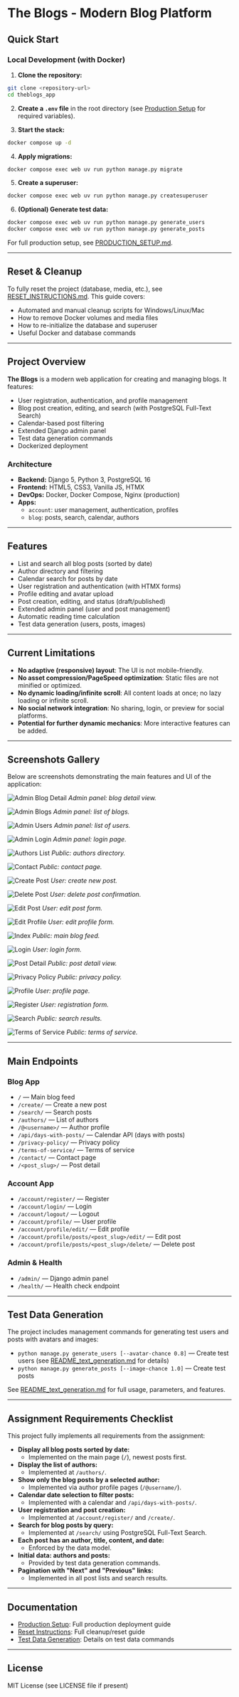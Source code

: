 # The Blogs - Modern Blog Platform

## Quick Start

### Local Development (with Docker)
1. **Clone the repository:**

```bash
git clone <repository-url>
cd theblogs_app
```

2. **Create a `.env` file** in the root directory (see [Production Setup](./PRODUCTION_SETUP.md) for required variables).

3. **Start the stack:**

```bash
docker compose up -d
```

4. **Apply migrations:**

```bash
docker compose exec web uv run python manage.py migrate
```

5. **Create a superuser:**

```bash
docker compose exec web uv run python manage.py createsuperuser
```

6. **(Optional) Generate test data:**

```bash
docker compose exec web uv run python manage.py generate_users
docker compose exec web uv run python manage.py generate_posts
```

For full production setup, see [PRODUCTION_SETUP.md](./PRODUCTION_SETUP.md).

---

## Reset & Cleanup

To fully reset the project (database, media, etc.), see [RESET_INSTRUCTIONS.md](./RESET_INSTRUCTIONS.md). This guide covers:

- Automated and manual cleanup scripts for Windows/Linux/Mac
- How to remove Docker volumes and media files
- How to re-initialize the database and superuser
- Useful Docker and database commands

---

## Project Overview

**The Blogs** is a modern web application for creating and managing blogs. It features:

- User registration, authentication, and profile management
- Blog post creation, editing, and search (with PostgreSQL Full-Text Search)
- Calendar-based post filtering
- Extended Django admin panel
- Test data generation commands
- Dockerized deployment

### Architecture

- **Backend:** Django 5, Python 3, PostgreSQL 16
- **Frontend:** HTML5, CSS3, Vanilla JS, HTMX
- **DevOps:** Docker, Docker Compose, Nginx (production)
- **Apps:**
  - `account`: user management, authentication, profiles
  - `blog`: posts, search, calendar, authors

---

## Features

- List and search all blog posts (sorted by date)
- Author directory and filtering
- Calendar search for posts by date
- User registration and authentication (with HTMX forms)
- Profile editing and avatar upload
- Post creation, editing, and status (draft/published)
- Extended admin panel (user and post management)
- Automatic reading time calculation
- Test data generation (users, posts, images)

---

## Current Limitations

- **No adaptive (responsive) layout**: The UI is not mobile-friendly.
- **No asset compression/PageSpeed optimization**: Static files are not minified or optimized.
- **No dynamic loading/infinite scroll**: All content loads at once; no lazy loading or infinite scroll.
- **No social network integration**: No sharing, login, or preview for social platforms.
- **Potential for further dynamic mechanics**: More interactive features can be added.

---

## Screenshots Gallery
Below are screenshots demonstrating the main features and UI of the application:

![Admin Blog Detail](screenshots/admin_blog_detail.png)
*Admin panel: blog detail view.*

![Admin Blogs](screenshots/admin_blogs.png)
*Admin panel: list of blogs.*

![Admin Users](screenshots/admin_users.png)
*Admin panel: list of users.*

![Admin Login](screenshots/admin_login.png)
*Admin panel: login page.*

![Authors List](screenshots/authors_list.png)
*Public: authors directory.*

![Contact](screenshots/contact.png)
*Public: contact page.*

![Create Post](screenshots/create_post.png)
*User: create new post.*

![Delete Post](screenshots/delete_post.png)
*User: delete post confirmation.*

![Edit Post](screenshots/edit_post.png)
*User: edit post form.*

![Edit Profile](screenshots/edit_profile.png)
*User: edit profile form.*

![Index](screenshots/index.png)
*Public: main blog feed.*

![Login](screenshots/login.png)
*User: login form.*

![Post Detail](screenshots/post_detail.png)
*Public: post detail view.*

![Privacy Policy](screenshots/privacy_policy.png)
*Public: privacy policy.*

![Profile](screenshots/profile.png)
*User: profile page.*

![Register](screenshots/register.png)
*User: registration form.*

![Search](screenshots/search.png)
*Public: search results.*

![Terms of Service](screenshots/terms_of_service.png)
*Public: terms of service.*

---

## Main Endpoints

### Blog App

- `/` — Main blog feed
- `/create/` — Create a new post
- `/search/` — Search posts
- `/authors/` — List of authors
- `/@<username>/` — Author profile
- `/api/days-with-posts/` — Calendar API (days with posts)
- `/privacy-policy/` — Privacy policy
- `/terms-of-service/` — Terms of service
- `/contact/` — Contact page
- `/<post_slug>/` — Post detail

### Account App

- `/account/register/` — Register
- `/account/login/` — Login
- `/account/logout/` — Logout
- `/account/profile/` — User profile
- `/account/profile/edit/` — Edit profile
- `/account/profile/posts/<post_slug>/edit/` — Edit post
- `/account/profile/posts/<post_slug>/delete/` — Delete post

### Admin & Health

- `/admin/` — Django admin panel
- `/health/` — Health check endpoint

---

## Test Data Generation

The project includes management commands for generating test users and posts with avatars and images:

- `python manage.py generate_users [--avatar-chance 0.8]` — Create test users (see [README_text_generation.md](./app/blog/management/commands/README_text_generation.md) for details)
- `python manage.py generate_posts [--image-chance 1.0]` — Create test posts

See [README_text_generation.md](./app/blog/management/commands/README_text_generation.md) for full usage, parameters, and features.

---

## Assignment Requirements Checklist

This project fully implements all requirements from the assignment:

- **Display all blog posts sorted by date:**
  - Implemented on the main page (`/`), newest posts first.
- **Display the list of authors:**
  - Implemented at `/authors/`.
- **Show only the blog posts by a selected author:**
  - Implemented via author profile pages (`/@username/`).
- **Calendar date selection to filter posts:**
  - Implemented with a calendar and `/api/days-with-posts/`.
- **User registration and post creation:**
  - Implemented at `/account/register/` and `/create/`.
- **Search for blog posts by query:**
  - Implemented at `/search/` using PostgreSQL Full-Text Search.
- **Each post has an author, title, content, and date:**
  - Enforced by the data model.
- **Initial data: authors and posts:**
  - Provided by test data generation commands.
- **Pagination with "Next" and "Previous" links:**
  - Implemented in all post lists and search results.

---

## Documentation

- [Production Setup](./PRODUCTION_SETUP.md): Full production deployment guide
- [Reset Instructions](./RESET_INSTRUCTIONS.md): Full cleanup/reset guide
- [Test Data Generation](./app/blog/management/commands/README_text_generation.md): Details on test data commands

---

## License

MIT License (see LICENSE file if present)
